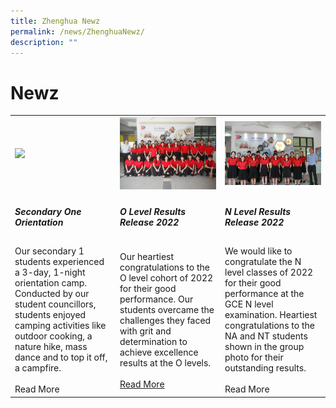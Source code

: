 ```yaml
---
title: Zhenghua Newz
permalink: /news/ZhenghuaNewz/
description: ""
---
```

# Newz
<table>
	<tr>
		<td width='33%'><img src="/images/Camp%20Fearless%20Campfire.jpeg"/></td>
		<td width='33%'><img src="/images/P1011262.jpg"/></td>
		<td width='33%'><img src="/images/2022NLEVELRESULSTSRELEASE.jpg"/></td>
	</tr>
		<tr>
			<td><h5>Secondary One Orientation</h5></td>
			<td><h5>O Level Results Release 2022</h5></td>
			<td><h5>N Level Results Release 2022</h5></td>
	</tr>
		<tr>
		<td>Our secondary 1 students experienced a 3-day, 1-night orientation camp. Conducted by our student councillors, students enjoyed camping activities like outdoor cooking, a nature hike, mass dance and to top it off, a campfire.
			<br/><br/>Read More
		</td>
		<td>Our heartiest congratulations to the O level cohort of 2022 for their good performance.  
Our students overcame the challenges they faced with grit and determination to achieve excellence results at the O levels.
<br/><br/><a href="/achievements/Academic-Achievements/permalink/">Read More</a>	
		</td>
		<td>We would like to congratulate the N level classes of 2022 for their good performance at the GCE N level examination. Heartiest congratulations to the NA and NT students shown in the group photo for their outstanding results.
			<br/><br/>Read More		
			</td>
	</tr>
</table>